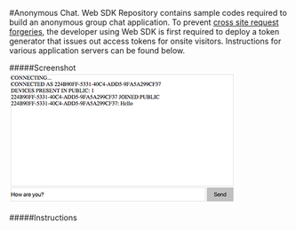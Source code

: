 #Anonymous Chat. Web SDK
Repository contains sample codes required to build an anonymous group chat application. To prevent [cross site request forgeries](https://en.wikipedia.org/wiki/Cross-site_request_forgery), the developer using Web SDK is first required to deploy a token generator that issues out access tokens for onsite visitors. Instructions for various application servers can be found below.

#####Screenshot
![Anonymous](https://github.com/cloudilly/images/blob/master/javascript_anonymous.png)

#####Instructions
